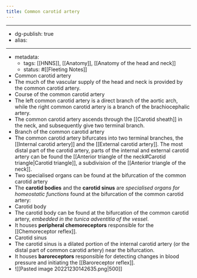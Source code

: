 ```yaml
---
title: Common carotid artery
---
```


- --
- dg-publish: true
- alias:
- --
- metadata:
	- tags: [[HNNS]], [[Anatomy]], [[Anatomy of the head and neck]]
	- status: #[[Fleeting Notes]]
- Common carotid artery
- The much of the vascular supply of the head and neck is provided by the common carotid artery.
- Course of the common carotid artery
- The left common carotid artery is a direct branch of the aortic arch, while the right common carotid artery is a branch of the brachiocephalic artery.
- The common carotid artery ascends through the [[Carotid sheath]] in the neck, and subsequently give two terminal branch.
- Branch of the common carotid artery
- The common carotid artery bifurcates into two terminal branches, the [[Internal carotid artery]] and the [[External carotid artery]]. The most distal part of the carotid artery, parts of the internal and external carotid artery can be found the [[Anterior triangle of the neck#Carotid triangle|Carotid triangle]], a subdivision of the [[Anterior triangle of the neck]].
- Two specialised organs can be found at the bifurcation of the common carotid artery
- The **carotid bodies** and the **carotid sinus** are *specialised organs for homeostatic functions* found at the bifurcation of the common carotid artery:
- Carotid body
- The carotid body can be found at the bifurcation of the common carotid artery, *embedded in the tunica adventitia of the vessel*.
- It houses **peripheral chemoreceptors** responsible for the [[Chemoreceptor reflex]].
- Carotid sinus
- The carotid sinus is a dilated portion of the internal carotid artery (or the distal part of common carotid artery) near the bifurcation.
- It houses **baroreceptors** responsible for detecting changes in blood pressure and initiating the [[Baroreceptor reflex]].
- ![[Pasted image 20221230142635.png|500]]